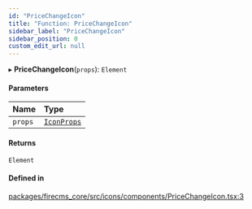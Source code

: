 ```yaml
---
id: "PriceChangeIcon"
title: "Function: PriceChangeIcon"
sidebar_label: "PriceChangeIcon"
sidebar_position: 0
custom_edit_url: null
---
```


▸ **PriceChangeIcon**(`props`): `Element`

#### Parameters

| Name | Type |
| :------ | :------ |
| `props` | [`IconProps`](../types/IconProps.md) |

#### Returns

`Element`

#### Defined in

[packages/firecms_core/src/icons/components/PriceChangeIcon.tsx:3](https://github.com/FireCMSco/firecms/blob/d45f3739/packages/firecms_core/src/icons/components/PriceChangeIcon.tsx#L3)
